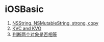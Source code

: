 # iOSBasic



1. [NSString, NSMutableString, strong, copy](https://github.com/magic3584/iOSBasic/blob/master/Files/nsstring-nsmutableString-strong-copy.md)
2. [KVC and KVO](https://www.objc.io/issues/7-foundation/key-value-coding-and-observing/)
3. [判断两个对象是否相等](https://github.com/magic3584/iOSBasic/blob/master/Files/object-equal.md)


